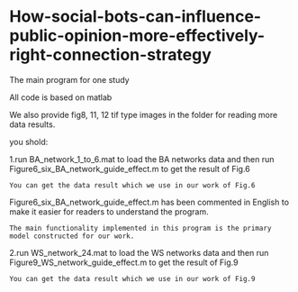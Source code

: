 # How-social-bots-can-influence-public-opinion-more-effectively-right-connection-strategy
The main program for one study

All code is based on matlab

We also provide fig8, 11, 12 tif type images in the folder for reading more data results.

you shold:

1.run BA_network_1_to_6.mat to load the BA networks data and then run Figure6_six_BA_network_guide_effect.m to get the result of Fig.6

    You can get the data result which we use in our work of Fig.6

  Figure6_six_BA_network_guide_effect.m has been commented in English to make it easier for readers to understand the program.

    The main functionality implemented in this program is the primary model constructed for our work.

2.run WS_network_24.mat to load the WS networks data and then run Figure9_WS_network_guide_effect.m to get the result of Fig.9

    You can get the data result which we use in our work of Fig.9
